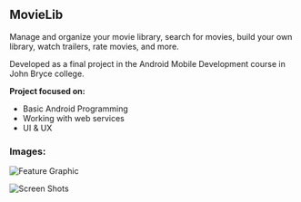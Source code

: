 ## MovieLib

Manage and organize your movie library, search for movies, build your own library, watch trailers, rate movies, and more.

Developed as a final project in the Android Mobile Development course in John Bryce college.

**Project focused on:**
- Basic Android Programming
- Working with web services
- UI & UX

### Images:

![Feature Graphic](https://user-images.githubusercontent.com/72609649/96027313-62131880-0e60-11eb-8739-a10e75229871.png)

![Screen Shots](https://user-images.githubusercontent.com/72609649/96027318-63dcdc00-0e60-11eb-9f33-11bd52b7bc70.png)
